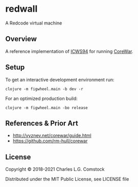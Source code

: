 # redwall

A Redcode virtual machine

## Overview

A reference implementation of [ICWS94](http://corewar.co.uk/standards/icws94.htm) for running [CoreWar](https://en.wikipedia.org/wiki/Core_War).

## Setup

To get an interactive development environment run:

    clojure -m figwheel.main -b dev -r

For an optimized production build:

    clojure -m figwheel.main -bo release

## References & Prior Art

 - http://vyznev.net/corewar/guide.html
 - https://github.com/rm-hull/corewar

## License

Copyright © 2018-2021 Charles L.G. Comstock

Distributed under the MIT Public License, see LICENSE file
